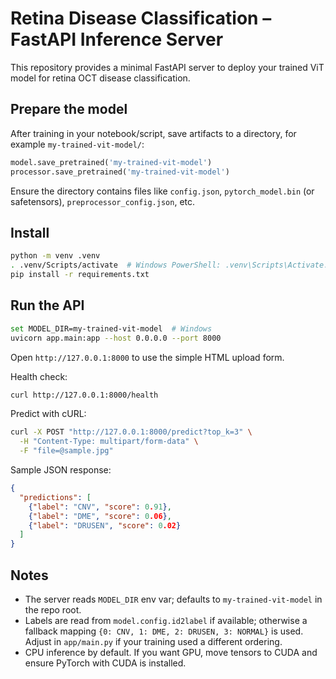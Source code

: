 # Retina Disease Classification – FastAPI Inference Server

This repository provides a minimal FastAPI server to deploy your trained ViT model for retina OCT disease classification.

## Prepare the model

After training in your notebook/script, save artifacts to a directory, for example `my-trained-vit-model/`:

```python
model.save_pretrained('my-trained-vit-model')
processor.save_pretrained('my-trained-vit-model')
```

Ensure the directory contains files like `config.json`, `pytorch_model.bin` (or safetensors), `preprocessor_config.json`, etc.

## Install

```bash
python -m venv .venv
. .venv/Scripts/activate  # Windows PowerShell: .venv\Scripts\Activate.ps1
pip install -r requirements.txt
```

## Run the API

```bash
set MODEL_DIR=my-trained-vit-model  # Windows
uvicorn app.main:app --host 0.0.0.0 --port 8000
```

Open `http://127.0.0.1:8000` to use the simple HTML upload form.

Health check:

```bash
curl http://127.0.0.1:8000/health
```

Predict with cURL:

```bash
curl -X POST "http://127.0.0.1:8000/predict?top_k=3" \
  -H "Content-Type: multipart/form-data" \
  -F "file=@sample.jpg"
```

Sample JSON response:

```json
{
  "predictions": [
    {"label": "CNV", "score": 0.91},
    {"label": "DME", "score": 0.06},
    {"label": "DRUSEN", "score": 0.02}
  ]
}
```

## Notes
- The server reads `MODEL_DIR` env var; defaults to `my-trained-vit-model` in the repo root.
- Labels are read from `model.config.id2label` if available; otherwise a fallback mapping `{0: CNV, 1: DME, 2: DRUSEN, 3: NORMAL}` is used. Adjust in `app/main.py` if your training used a different ordering.
- CPU inference by default. If you want GPU, move tensors to CUDA and ensure PyTorch with CUDA is installed.

